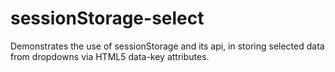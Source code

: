 # sessionStorage-select

Demonstrates the use of sessionStorage and its api, in storing selected data from dropdowns via HTML5 data-key attributes.

